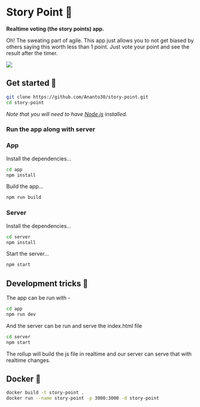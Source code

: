 # Story Point 🤷

**Realtime voting (the story points) app.**

Oh! The sweating part of agile. This app just allows you to not get biased by others saying this worth less than 1 point. Just vote your point and see the result after the timer.

<img src="https://res.cloudinary.com/dvqpo7nkm/image/upload/v1614755104/projects/iwabgt5vv36yasghbbdc.gif">

## Get started 🚀

```bash
git clone https://github.com/Ananto30/story-point.git
cd story-point
```

*Note that you will need to have [Node.js](https://nodejs.org) installed.*

### Run the app along with server

### App
Install the dependencies...
```bash
cd app
npm install
```
Build the app...
```bash
npm run build
```

### Server
Install the dependencies...
```bash
cd server
npm install
```
Start the server...
```bash
npm start
```

## Development tricks 🧙

The app can be run with - 
```bash
cd app
npm run dev
```
And the server can be run and serve the index.html file
```bash
cd server
npm start
```
The rollup will build the js file in realtime and our server can serve that with realtime changes.

## Docker 🚢
```bash
docker build -t story-point .
docker run --name story-point -p 3000:3000 -d story-point
```
